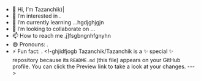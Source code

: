 - 👋 Hi, I’m Tazanchik)|
- 👀 I’m interested in .
- 🌱 I’m currently learning ...hgdjghjgjn
- 💞️ I’m looking to collaborate on ...
- 📫 How to reach me .j]fsgbngnhfgnyhn
- 😄 Pronouns: .
- ⚡ Fun fact: .
<!-ghjidfjogb
Tazanchik/Tazanchik is a ✨ special ✨ repository because its `README.md` (this file) appears on your GitHub profile.
You can click the Preview link to take a look at your changes.
--->
